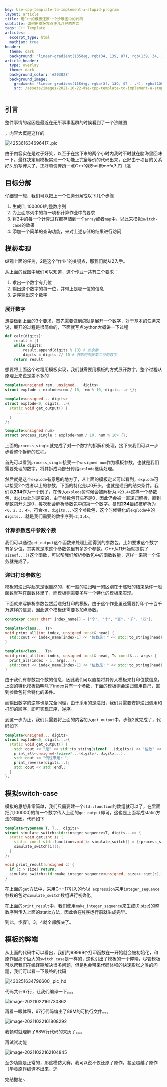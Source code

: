 ```yaml
---
key: Use-cpp-template-to-implement-a-stupid-program
layout: article
title: 用C++的模板还原一个沙雕图中的代码
subtitle: 如何用模板写点正儿八经的东西
tags: C++ Template
articles:
  excerpt_type: html
  mathjax: true
header:
  theme: dark
  background: 'linear-gradient(135deg, rgb(34, 139, 87), rgb(139, 34, 139))'
article_header:
  type: overlay
  theme: dark
  background_color: '#203028'
  background_image:
    gradient: 'linear-gradient(135deg, rgba(34, 139, 87 , .4), rgba(139, 34, 139, .4))'
    src: /assets/images/2021-10-22-Use-cpp-template-to-implement-a-stupid-program/titleShadow.png
---
```


## 引言

整件事情的起因是最近在无所事事逛群的时候看到了一个沙雕图

<!--more-->

，内容大概是这样的

![425361634696417_.pic](https://gitee.com/ygowill/pic_bed/raw/master/blog/20211022141309.JPG)

由于内容实在是过于好笑，以至于在接下来的两个小时内我时不时就在脑海里回味一下。最终决定用模板实现一个功能上完全等价的代码出来，正好由于项目的关系好久没写博文了，正好顺便传授一点C++的模hei板mofa入门（逃

## 目标分解

仔细想一想，我们可以把上一个任务分解成以下几个步骤

1. 生成[1, 100000)的整数序列
2. 为上面序列中的每一项都计算作业中的要求
3. 将2中的每一个计算过程都存储到一个`array`或者`map`中，以此来模拟`switch-case`的效果
4. 添加一个简单的查询功能，来对上述存储的结果进行访问

## 模板实现

纵观上面的任务，2是这个“作业”的关键点，那我们就从2入手。

从上面的截图中我们可以知道，这个作业一共有三个要求：

1. 求出一个数字有几位
2. 输出这个数字的每一位，并带上是哪一位的信息
3. 逆序输出这个数字



### 展开数字

想要做到上面的3个要求，首先需要做到的就是展开一个数字，对于基本的任务来说，展开的过程是很简单的，下面就写点python大概讲一下过程

```python
def calc(digits):
    result = []
    while digits:
        result.append(digits % 10) # 求余数
        digits = digits // 10 # 获取到倒数第二位的数字
    return result
```

想要将上面这个过程用模板实现，我们就需要用模板的方式展开数字，整个过程从原理上来说是差不多的

```c++
template<unsigned rem, unsigned... digits>
struct explode : explode<rem / 10, rem % 10, digits...> {};

template<unsigned... digits>
struct explode<0, digits...>{
  static void get_output() {
    ......
  }
};

template<unsigned num>
struct process_single : explode<num / 10, num % 10> {};

```

上面的`process_single`就完成了对一个数字的拆解和处理，接下来我们可以一步步看整个拆解的过程。

首先可以看到`process_single`接受一个`unsigned num`作为模板参数，也就是我们需要处理的数字，将其拆成两部分传给`explode`继续处理。

然后就是这个`explode`有意思的地方了，从上面的模板定义可以看到，`explode`可以接受2个或者以上的参数，下面的特化是以0开头，也就是递归的结束条件。我们以**234**作为一个例子，在传入`explode`的时候会被解析为 `<23,4>`这样一个参数包，`digits`此时是空的，由于参数包开头不是0，因此仍会被一直递归解析，直到参数包开头是0，每次都会解析参数包中的第一个数字。易知**234**最终被解析为`<0，2，3，4>`，符合`<0, digits...>`这个参数包，这个时候特化的`explode`中的`digits...`就是我们需要的数字序列`<2,3,4>`。

### 计算参数包中参数个数

我们可以通过`get_output`这个函数来处理上面得到的参数包，比如要求这个数字有多少位，其实就是求这个参数包里有多少个参数。C++从11开始就提供了`sizeof...()`这个函数，可以帮我们解析参数包中的函数数量，这样一来第一个任务就完成了。

### 递归打印参数包

模板的递归写起来是很自然的，和一般的递归唯一的区别在于递归的结束条件一般函数就写在函数体里了，而模板则需要多写一个特化的模板来实现。

下面就来写解析参数包然后递归打印的模板。由于这个作业里还需要打印个十百千万这样的信息，因此这个模板还需要多加点参数。

```c++
constexpr const char* index_name[] = {"个", "十", "百", "千", "万"};

template<class... Ts>
void print_all(int index, unsigned const& head) {
  std::cout << index_name[index-1] << "位数是：" << std::to_string(head) << std::endl;
}

template<class... Ts>
void print_all(int index, unsigned const& head, Ts const&... args) {    
  print_all(index - 1, args...);
  std::cout << index_name[index-1] << "位数是：" << std::to_string(head) << std::endl;
}

```

由于我们有参数包个数的信息，因此我们可以直接将其传入模板来打印位数信息，上面的特化模板指明除了index只有一个参数，下面的模板则会递归调用自己，直到参数包符合特化的条件。

而输出数字的逆序也是完全同理，由于采用的是递归，我们只需要安排递归调用和打印的顺序，即可实现正序，逆序。

到这一步为止，我们只需要将上面的内容加入`get_output`中，步骤2就完成了，代码如下

```c++
template<unsigned... digits>
struct explode<0, digits...>{
  static void get_output() {
    std::cout << "是" << std::to_string(sizeof...(digits)) << "位数" << std::endl;    
    print_all<unsigned>(sizeof...(digits), digits...);
    std::cout << "倒过来是: ";
    print_reverse(digits...);
    std::cout << std::endl;
  }
};
```

## 模拟switch-case

模拟的思想非常简单，我们只需要建一个`std::function`的数组就可以了，在里面把[1,100000)的每一个数字传入上面的`get_output`即可，这也是上面写成static方法的原因。代码如下

```c++
template<typename T, T... digits>
struct simulate_switch<std::integer_sequence<T, digits...>> {
  static void get(int i) {
    static const std::function<void()> simulate_switch[] = {(process_single<digits>::get_output)...};
    simulate_switch[i]();
  }
};

void print_result(unsigned c) {
  if (c > size) return;
  simulate_switch<std::make_integer_sequence<unsigned, size>>::get(c);
}
```

在上面的`get`方法中，采用C++17引入的`fold expression`来用`integer_sequence`参数的包对`simulate_switch`数组进行初始化。

在上面的`print_result`中，我们使用`make_integer_sequence`来生成[0,size)的整数序列传入上面的static方法，因此会在程序运行前就生成完毕。

到此，步骤1，3，4就全部解决了。

## 模板的弊端

从上面的代码中可以看出，我们的99999个打印函数在一开始就会被初始化，和原作里那个巨大的`switch case`是一样的，这也引出了模板的一个弊端，尽管模板可以帮我们在编译期解决很多问题，但是也会带来代码体积的快速膨胀之类的问题，我们可以看一下最终的代码

![430251634796600_.pic_hd](https://gitee.com/ygowill/pic_bed/raw/master/blog/20211022161543.JPG)

代码共计67行，让我们编译一下。。。

![image-20211022161730862](https://gitee.com/ygowill/pic_bed/raw/master/blog/20211022161731.png)

再看一眼体积，67行代码编出了88M的可执行文件。。。

![image-20211022161808292](https://gitee.com/ygowill/pic_bed/raw/master/blog/20211022161808.png)

我顿时就理解了88W行代码的来历了。。。

再试试功能

![image-20211022162104845](https://gitee.com/ygowill/pic_bed/raw/master/blog/20211022162104.png)

至少功能是正常的，那这模仿大赛，我可以说不仅还原了原作，甚至超越了原作（毕竟原作编译不出来，逃

完结撒花~
